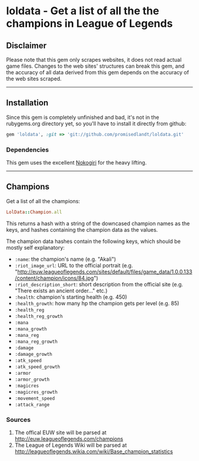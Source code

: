 # loldata - Get a list of all the the champions in League of Legends

## Disclaimer

Please note that this gem only scrapes websites, it does not read actual game files. Changes to the web sites' structures can break this gem, and the accuracy of all data derived from this gem depends on the accuracy of the web sites scraped.

---

## Installation

Since this gem is completely unfinished and bad, it's not in the rubygems.org directory yet, so you'll have to install it directly from github:

```ruby
gem 'loldata', :git => 'git://github.com/promisedlandt/loldata.git'
```

### Dependencies

This gem uses the excellent [Nokogiri](http://nokogiri.org/) for the heavy lifting.

---

## Champions

Get a list of all the champions:

```ruby
LolData::Champion.all
```

This returns a hash with a string of the downcased champion names as the keys, and hashes containing the champion data as the values.

The champion data hashes contain the following keys, which should be mostly self explanatory:

 * `:name`: the champion's name (e.g. "Akali")
 * `:riot_image_url`: URL to the official portrait (e.g. "http://euw.leagueoflegends.com/sites/default/files/game_data/1.0.0.133/content/champion/icons/84.jpg")
 * `:riot_description_short`: short description from the official site (e.g. "There exists an ancient order..." etc.)
 * `:health`: champion's starting health (e.g. 450)
 * `:health_growth`: how many hp the champion gets per level (e.g. 85)
 * `:health_reg`
 * `:health_reg_growth`
 * `:mana`
 * `:mana_growth`
 * `:mana_reg`
 * `:mana_reg_growth`
 * `:damage`
 * `:damage_growth`
 * `:atk_speed`
 * `:atk_speed_growth`
 * `:armor`
 * `:armor_growth`
 * `:magicres`
 * `:magicres_growth`
 * `:movement_speed`
 * `:attack_range`

### Sources

1. The offical EUW site will be parsed at http://euw.leagueoflegends.com/champions
2. The League of Legends Wiki will be parsed at http://leagueoflegends.wikia.com/wiki/Base_champion_statistics
